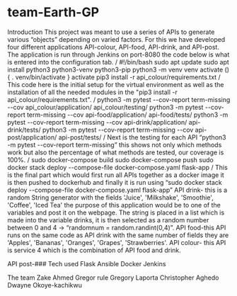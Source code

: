 # team-Earth-GP
Introduction 
This project was meant to use a series of APIs to generate various “objects” depending on varied factors. For this we have developed four different applications API-colour, API-food, API-drink, and API-post. The application is run through Jenkins on port-8080 the code below is what is entered into the configuration tab.
/
#!/bin/bash
sudo apt update
sudo apt install python3 python3-venv python3-pip
python3 -m venv venv
activate () {
. venv/bin/activate 
}
activate
pip3 install -r api_colour/requirements.txt
/
This code here is the initial setup for the virtual environment as well as the installation of all the needed modules in the "pip3 install -r api_colour/requirements.txt". 
/
python3 -m pytest --cov-report term-missing --cov api_colour/application/ api_colour/testing/
python3 -m pytest --cov-report term-missing --cov api-food/application/ api-food/tests/
python3 -m pytest --cov-report term-missing --cov api-drink/application/ api-drink/tests/
python3 -m pytest --cov-report term-missing --cov api-post/application/ api-post/tests/
/
Next is the testing for each API “python3 -m pytest --cov-report term-missing” this shows not only which methods work but also the percentage of what methods are tested, our coverage is 100%. 
/
sudo docker-compose build 
sudo docker-compose push
sudo docker stack deploy --compose-file docker-compose.yaml flask-app
/
This is the final part which would first run all APIs together as a docker image it is then pushed to dockerhub and finally it is run using “sudo docker stack deploy --compose-file docker-compose.yaml flask-app”
API drink- this is a random String generator with the fields 'Juice', 'Milkshake', 'Smoothie', 'Coffee', 'Iced Tea' the purpose of this application would be to one of the variables and post it on the webpage. The string is placed in a list which is made into the variable drinks, it is then selected as a random number between 0 and 4 -> “randomnum = random.randint(0,4)”.
API food-this API runs on the same code as API drink with the same number of fields they are 'Apples', 'Bananas', 'Oranges', 'Grapes', 'Strawberries'.
API colour- this API is service 4 which is the combination of API food and drink.

API post-###
Tech used 
Flask
Ansible 
Docker
Jenkins

The team
Zake Ahmed 
Gregor rule
Gregory Laporta 
Christopher Aghedo
Dwayne Okoye-kachikwu
